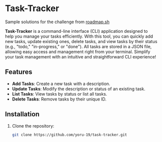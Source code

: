 # Task-Tracker

Sample solutions for the challenge from [roadmap.sh](https://roadmap.sh/projects/task-tracker)

**Task-Tracker** is a command-line interface (CLI) application designed to help you manage your tasks efficiently. With this tool, you can quickly add new tasks, update existing ones, delete tasks, and view tasks by their status (e.g., "todo," "in-progress," or "done"). All tasks are stored in a JSON file, allowing easy access and management right from your terminal. Simplify your task management with an intuitive and straightforward CLI experience!

## Features
- **Add Tasks**: Create a new task with a description.
- **Update Tasks**: Modify the description or status of an existing task.
- **List Tasks**: View tasks by status or list all tasks.
- **Delete Tasks**: Remove tasks by their unique ID.

## Installation
1. Clone the repository:
   ```bash
   git clone https://github.com/yoru-19/task-tracker.git

